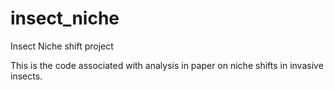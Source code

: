 # insect_niche
Insect Niche shift project

This is the code associated with analysis in paper on niche shifts in invasive insects.

